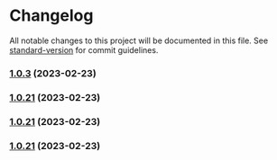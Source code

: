 # Changelog

All notable changes to this project will be documented in this file. See [standard-version](https://github.com/conventional-changelog/standard-version) for commit guidelines.

### [1.0.3](https://github.com/indigopro/server/compare/v1.0.22...v1.0.3) (2023-02-23)

### [1.0.21](https://github.com/indigopro/server/compare/v1.0.22...v1.0.21) (2023-02-23)

### [1.0.21](https://github.com/indigopro/server/compare/v1.0.22...v1.0.21) (2023-02-23)

### [1.0.21](https://github.com/indigopro/server/compare/v1.0.22...v1.0.21) (2023-02-23)
